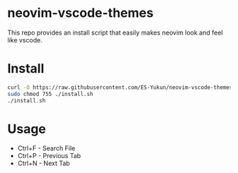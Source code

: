 # neovim-vscode-themes
This repo provides an install script that easily makes neovim look and feel like vscode.

# Install
```bash
curl -O https://raw.githubusercontent.com/ES-Yukun/neovim-vscode-themes/main/install.sh
sudo chmod 755 ./install.sh
./install.sh
```

# Usage
- Ctrl+F - Search File
- Ctrl+P - Previous Tab
- Ctrl+N - Next Tab
